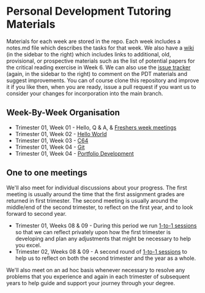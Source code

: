 # Personal Development Tutoring Materials

Materials for each week are stored in the repo. Each week includes a notes.md file which describes the tasks for that week. We also have a [wiki](https://github.com/siwells/pdt_materials/wiki) (in the sidebar to the right) which includes links to additional, old, provisional, or prospective materials such as the list of potential papers for the critical reading exercise in Week 6. We can also use the [issue tracker](https://github.com/siwells/pdt_materials/issues) (again, in the sidebar to the right) to comment on the PDT materials and suggest improvements. You can of course clone this repository and improve it if you like then, when you are ready, issue a pull request if you want us to consider your changes for incorporation into the main branch.

## Week-By-Week Organisation

+ Trimester 01, Week 01 - Hello, Q & A, & [Freshers week meetings](/meetings/)
+ Trimester 01, Week 02 - [Hello World](https://github.com/siwells/pdt_materials/tree/master/project.euler)
+ Trimester 01, Week 03 - [C64](https://github.com/siwells/pdt_materials/tree/master/c64)
+ Trimester 01, Week 04 - [Git](https://github.com/siwells/pdt_materials/tree/master/git.workshop)
+ Trimester 01, Week 04 - [Portfolio Development](https://github.com/siwells/pdt_materials/tree/master/web)

## One to one meetings
We'll also meet for individual discussions about your progress. The first meeting is usually around the time that the first assignment grades are returned in first trimester. The second meeting is usually around the middle/end of the second trimester, to reflect on the first year, and to look forward to second year.

+ Trimester 01, Weeks 08 & 09 - During this period we run [1-to-1 sessions](https://github.com/siwells/pdt_materials/tree/master/reflection) so that we can reflect privately upon how the first trimester is developing and plan any adjustments that might be necessary to help you excel.
+ Trimester 02, Weeks 08 & 09 - A second round of [1-to-1 sessions](https://github.com/siwells/pdt_materials/tree/master/reflection) to help us to reflect on both the second trimester and the year as a whole.

We'll also meet on an ad hoc basis whenever necessary to resolve any problems that you experience and again in each trimester of subsequent years to help guide and support your journey through your degree.
